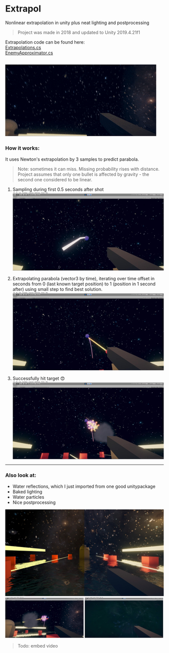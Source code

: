 # Extrapol
Nonlinear extrapolation in unity plus neat lighting and postprocessing  
> Project was made in 2018 and updated to Unity 2019.4.21f1  

Extrapolation code can be found here:  
[Extrapolations.cs](https://github.com/wndenis/Extrapol/blob/main/Assets/Resources/Scripts/Extrapolations.cs)  
[EnemyApproximator.cs](https://github.com/wndenis/Extrapol/blob/main/Assets/Resources/Scripts/EnemyApproximator.cs)



![Demo gif](https://github.com/wndenis/Extrapol/raw/main/ReadmeMedia/anim1.gif)  
---
### How it works:
It uses Newton's extrapolation by 3 samples to predict parabola.
> Note: sometimes it can miss. Missing probability rises with distance.  
> Project assumes that only one bullet is affected by gravity - the second one considered to be linear.

1) Sampling during first 0.5 seconds after shot  
![Sampling stage](https://github.com/wndenis/Extrapol/raw/main/ReadmeMedia/how1-min.jpg)
  
2) Extrapolating parabola (vector3 by time), iterating over time offset in seconds from 0 (last known target position) to 1 (position in 1 second after) using small step to find best solution.   
![Predicting stage](https://github.com/wndenis/Extrapol/raw/main/ReadmeMedia/how2-min.jpg)
  
3) Successfully hit target 😍  
![Target hit](https://github.com/wndenis/Extrapol/raw/main/ReadmeMedia/how3-min.jpg)
---
### Also look at:
* Water reflections, which I just imported from one good unitypackage
* Baked lighting
* Water particles
* Nice postprocessing
  
![PostProcessing](https://github.com/wndenis/Extrapol/raw/main/ReadmeMedia/PostProcessing.jpg)
<img src="https://github.com/wndenis/Extrapol/raw/main/ReadmeMedia/img1-min.jpg" alt="Demo 1" width="49.4%" />
<img src="https://github.com/wndenis/Extrapol/raw/main/ReadmeMedia/img3-min.jpg" alt="Water" width="49.4%" />
> Todo: embed video  
